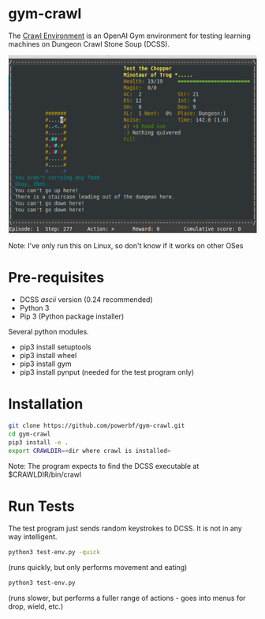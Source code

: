 # gym-crawl

The [Crawl Environment](https://github.com/powerbf/gym-crawl) is an OpenAI Gym environment for testing learning machines on Dungeon Crawl Stone Soup (DCSS).

![](quick-test.gif)

Note: I've only run this on Linux, so don't know if it works on other OSes

# Pre-requisites
* DCSS *ascii* version (0.24 recommended)
* Python 3
* Pip 3 (Python package installer)

Several python modules.  
* pip3 install setuptools
* pip3 install wheel
* pip3 install gym
* pip3 install pynput (needed for the test program only)

# Installation

```bash
git clone https://github.com/powerbf/gym-crawl.git
cd gym-crawl
pip3 install -e .
export CRAWLDIR=<dir where crawl is installed>
```
Note: The program expects to find the DCSS executable at $CRAWLDIR/bin/crawl

# Run Tests
The test program just sends random keystrokes to DCSS. It is not in any way intelligent.
```bash
python3 test-env.py -quick
```
(runs quickly, but only performs movement and eating)
```bash
python3 test-env.py
```
(runs slower, but performs a fuller range of actions - goes into menus for drop, wield, etc.)

